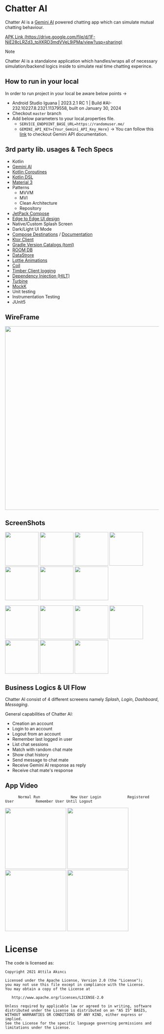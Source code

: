 # Chatter AI
Chatter AI is a [Gemini AI](https://gemini.google.com/app) powered chatting app which can simulate mutual chatting behaviour. 

[APK Link (https://drive.google.com/file/d/1F-NiE28cLRZd3_tpXKRD3mdVVeL9iPMa/view?usp=sharing)](https://drive.google.com/file/d/1F-NiE28cLRZd3_tpXKRD3mdVVeL9iPMa/view?usp=sharing)

> [!NOTE]
> Chatter AI is a standalone application which handles/wraps all of necessary simulation/backend logics inside to simulate real time chatting experince.


## How to run in your local
In order to run project in your local be aware below points ->
* Android Studio Iguana | 2023.2.1 RC 1 | Build #AI-232.10227.8.2321.11379558, built on January 30, 2024
* Checkout ```master``` branch
* Add below parameters to your local.properties file.
  * ```SERVICE_ENDPOINT_BASE_URL=https://randomuser.me/```
  * ```GEMINI_API_KEY={Your_Gemini_API_Key_Here}``` -> You can follow this [link](https://ai.google.dev/tutorials/android_quickstart) to checkout Gemini API documentation.

## 3rd party lib. usages & Tech Specs
* Kotlin
* [Gemini AI](https://ai.google.dev/tutorials/android_quickstart) 
* [Kotlin Coroutines](https://kotlinlang.org/docs/coroutines-overview.html)
* [Kotlin DSL](https://developer.android.com/build/migrate-to-kotlin-dsl)
* [Material 3](https://m3.material.io/)
* Patterns
    - MVVM
    - MVI
    - Clean Architecture
    - Repository
* [JetPack Compose](https://developer.android.com/jetpack/compose?gclid=Cj0KCQiAjMKqBhCgARIsAPDgWlyVg8bZaasX_bdQfYrAXsuDQ6vD-2SmFcTv34Fb-jLQxgGqPD7UxKgaAso5EALw_wcB&gclsrc=aw.ds)
* [Edge to Edge UI design](https://developer.android.com/jetpack/compose/layouts/insets)
* Native/Custom Splash Screen
* Dark/Light UI Mode
* [Compose Destinations](https://github.com/raamcosta/compose-destinations) / [Documentation](https://composedestinations.rafaelcosta.xyz/)
* [Ktor Client](https://ktor.io/docs/client-supported-platforms.html)
* [Gradle Version Catalogs (toml)](https://developer.android.com/build/migrate-to-catalogs)
* [ROOM DB](https://developer.android.com/training/data-storage/room)
* [DataStrore](https://developer.android.com/topic/libraries/architecture/datastore)
* [Lottie Animations](https://github.com/airbnb/lottie-android)
* [Coil](https://github.com/coil-kt/coil)
* [Timber Client logging](https://github.com/JakeWharton/timber)
* [Dependency Injection (HILT)](https://developer.android.com/training/dependency-injection/hilt-android)
* [Turbine](https://github.com/cashapp/turbine)
* [MockK](https://mockk.io/)
* Unit testing
* Instrumentation Testing
* JUnit5

## WireFrame
<img src="https://github.com/AttilaAKINCI/ChatterAI/blob/master/images/wireframe.png" width="600">

## ScreenShots

<img src="https://github.com/AttilaAKINCI/ChatterAI/blob/master/images/light-1.png" width="110">   <img
src="https://github.com/AttilaAKINCI/ChatterAI/blob/master/images/light-2.png" width="110">   <img
src="https://github.com/AttilaAKINCI/ChatterAI/blob/master/images/light-3.png" width="110">   <img
src="https://github.com/AttilaAKINCI/ChatterAI/blob/master/images/light-4.png" width="110">   <img
src="https://github.com/AttilaAKINCI/ChatterAI/blob/master/images/light-5.png" width="110">   <img
src="https://github.com/AttilaAKINCI/ChatterAI/blob/master/images/light-6.png" width="110">   <img
src="https://github.com/AttilaAKINCI/ChatterAI/blob/master/images/light-7.png" width="110">    

<img src="https://github.com/AttilaAKINCI/ChatterAI/blob/master/images/dark-1.png" width="110">   <img
src="https://github.com/AttilaAKINCI/ChatterAI/blob/master/images/dark-2.png" width="110">   <img
src="https://github.com/AttilaAKINCI/ChatterAI/blob/master/images/dark-3.png" width="110">   <img
src="https://github.com/AttilaAKINCI/ChatterAI/blob/master/images/dark-4.png" width="110">   <img
src="https://github.com/AttilaAKINCI/ChatterAI/blob/master/images/dark-5.png" width="110">   <img
src="https://github.com/AttilaAKINCI/ChatterAI/blob/master/images/dark-6.png" width="110">   <img
src="https://github.com/AttilaAKINCI/ChatterAI/blob/master/images/dark-7.png" width="110">   


## Business Logics & UI Flow
Chatter AI consist of 4 different screeens namely *Splash*, *Login*, *Dashboard*, *Messaging*. 

General capabilities of Chatter AI:
* Creation an account
* Login to an account
* Logout from an account
* Remember last logged in user
* List chat sessions
* Match with random chat mate
* Show chat history
* Send message to chat mate
* Receive Gemini AI response as reply
* Receive chat mate's response


## App Video

          Normal Run              New User Login            Registered User          Remember User Until Logout

<img src="https://user-images.githubusercontent.com/21987335/113508875-1c0b5780-955b-11eb-83e0-6892340584b2.gif" width="200"/>  <img 
src="https://user-images.githubusercontent.com/21987335/113509029-0d717000-955c-11eb-92f0-6f870b9f6bc2.gif" width="200"/> <img 
src="https://user-images.githubusercontent.com/21987335/113509039-1b26f580-955c-11eb-9f41-982ade6b6c5c.gif" width="200"/> <img 
src="https://user-images.githubusercontent.com/21987335/113509052-267a2100-955c-11eb-9a9a-319b5cb684a9.gif" width="200"/>


# License

The code is licensed as:

```
Copyright 2021 Attila Akıncı

Licensed under the Apache License, Version 2.0 (the "License");
you may not use this file except in compliance with the License.
You may obtain a copy of the License at

   http://www.apache.org/licenses/LICENSE-2.0

Unless required by applicable law or agreed to in writing, software
distributed under the License is distributed on an "AS IS" BASIS,
WITHOUT WARRANTIES OR CONDITIONS OF ANY KIND, either express or implied.
See the License for the specific language governing permissions and
limitations under the License.
```
